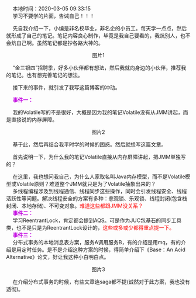 
&emsp; 本地时间：2020-03-05 09:33:15  
&emsp; 学习不要学的片面，告诫自己！！！

&emsp; 先自我介绍一下，小编是非名校毕业，非名企的小员工。每天学一点点，然后就形成了自己的笔记。笔记内容良心制作，毕竟是我自己要看的，我炕别人，也不会炕自己啊。虽然笔记都是抄各路大神的。

<center>图片1</center>

&emsp; “金三银四”招聘季，好多小伙伴都有想法，然后我就向身边的小伙伴，推荐我的笔记。也有想完善笔记的想法。  

&emsp; 接下来的事件，就引发了我写这篇博客的冲动。  

&emsp; **<font color = "clime">事件一：</font>**  

&emsp; 我的Volatile写的不是很好，大概是因为我的笔记Volatile没有从JMM讲起，而是直接说的内存屏障。

<center>图片2</center>

&emsp; 基于此，然后再结合我平时学的时候的困惑。然后就想写这篇文章。   

&emsp; 首先说明一下，为什么我的笔记Volatile直接从内存屏障讲起，把JMM单独写的？  

&emsp; 在这里，我也想问我自己，为什么人家取名叫Java内存模型，而不是Volatile模型或Volatile原则？难道整个JMM就只是为了Volatile抽象出来的？  
&emsp; 多线程编程涉及到线程通信、线程同步这些操作，同时会引发线程安全、线程活跃性等问题。解决线程安全的方案有多种：悲观锁、乐观锁、线程封闭(包含栈封闭、本地存储)、不可变对象。<font color = "red">难道这些都跟JMM没关系？</font>  
&emsp; ​**<font color = "clime">事件二：</font>**  
&emsp; 学习ReentrantLock，肯定都会提到AQS。可是作为JUC包基石的同步工具类，也不是只是为ReentrantLock设计的，<font color = "red">这些或多或少都得重点提一下。</font>  
&emsp; **<font color = "clime">事件三：</font>**   
&emsp; 分布式事务的本地消息表方案，服务A调用服务B，有的介绍是用mq，有的介绍是用定时任务。是不是介绍这种方案的时候，得简单介绍下《Base：An Acid Alternative》论文，好让我这种小白明白点。  
<center>图片3</center>

&emsp; 在介绍分布式事务的时候，有些文章连saga都不提(诚然对于此方案，我也没有透彻)。  

